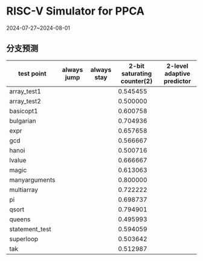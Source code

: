 # RISC-V Simulator for PPCA

2024-07-27~2024-08-01

## 分支预测

| test point     | always jump | always stay | 2-bit saturating counter(2) | 2-level adaptive predictor |
|----------------|-------------|-------------|-----------------------------|----------------------------|
| array_test1    |             |             | 0.545455                    |                            |
| array_test2    |             |             | 0.500000                    |                            |
| basicopt1      |             |             | 0.600758                    |                            |
| bulgarian      |             |             | 0.704936                    |                            |
| expr           |             |             | 0.657658                    |                            |
| gcd            |             |             | 0.566667                    |                            |
| hanoi          |             |             | 0.500716                    |                            |
| lvalue         |             |             | 0.666667                    |                            |
| magic          |             |             | 0.613063                    |                            |
| manyarguments  |             |             | 0.800000                    |                            |
| multiarray     |             |             | 0.722222                    |                            |
| pi             |             |             | 0.698737                    |                            |
| qsort          |             |             | 0.794901                    |                            |
| queens         |             |             | 0.495993                    |                            |
| statement_test |             |             | 0.594059                    |                            |
| superloop      |             |             | 0.503642                    |                            |
| tak            |             |             | 0.512987                    |                            |